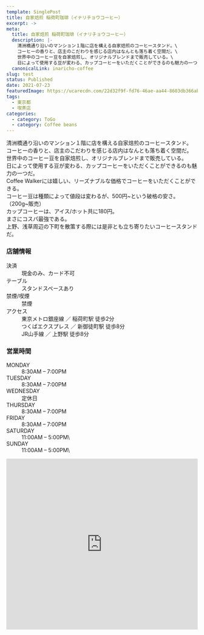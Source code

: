 ```yaml
---
template: SinglePost
title: 自家焙煎 稲荷町珈琲（イナリチョウコーヒー）
excerpt: ->
meta:
  title: 自家焙煎 稲荷町珈琲（イナリチョウコーヒー）
  description: |-
    清洲橋通り沿いのマンション１階に店を構える自家焙煎のコーヒースタンド。\
    コーヒーの香りと、店主のこだわりを感じる店内はなんとも落ち着く空間だ。\
    世界中のコーヒー豆を自家焙煎し、オリジナルブレンドまで販売している。\
    日によって使用する豆が変わる、カップコーヒーをいただくことができるのも魅力の一つだ。
  canonicalLink: inaricho-coffee
slug: test
status: Published
date: 2021-07-23
featuredImage: https://ucarecdn.com/22d32f9f-fd76-46ae-aa44-8603db366ab5/
tags:
  - 東京都
  - 喫茶店
categories:
  - category: ToGo
  - category: Coffee beans
---
```

清洲橋通り沿いのマンション１階に店を構える自家焙煎のコーヒースタンド。\
コーヒーの香りと、店主のこだわりを感じる店内はなんとも落ち着く空間だ。\
世界中のコーヒー豆を自家焙煎し、オリジナルブレンドまで販売している。\
日によって使用する豆が変わる、カップコーヒーをいただくことができるのも魅力の一つだ。\
Coffee Walkerには嬉しい、リーズナブルな価格でコーヒーをいただくことができる。\
コーヒー豆は種類によって値段は変わるが、500円\~という破格の安さ。（200g\~販売）\
カップコーヒーは、アイス/ホット共に180円。\
まさにコスパ最強である。\
上野、浅草周辺の下町を散策する際には是非とも立ち寄りたいコーヒースタンドだ。



### 店舗情報

<dl id="info">
<dt>決済</dt>
<dd>現金のみ、カード不可</dd>
<dt>テーブル</dt>
<dd>スタンドスペースあり</dd>
<dt>禁煙/喫煙</dt>
<dd>禁煙</dd>
<dt>アクセス</dt>
<dd>東京メトロ銀座線 ／ 稲荷町駅 徒歩2分</dd>
<dd>つくばエクスプレス ／ 新御徒町駅 徒歩8分</dd>
<dd>JR山手線 ／ 上野駅 徒歩8分</dd>
</dl>



### 営業時間

<dl id="op_h">

<dt>MONDAY</dt>
<dd>8:30AM – 7:00PM</dd>
<dt>TUESDAY</dt>
<dd>8:30AM – 7:00PM</dd>
<dt>WEDNESDAY</dt>
<dd>定休日</dd>
<dt>THURSDAY</dt>
<dd>8:30AM – 7:00PM</dd>
<dt>FRIDAY</dt>
<dd>8:30AM – 7:00PM</dd>
<dt>SATURDAY</dt>
<dd>11:00AM – 5:00PM\
</dd>
<dt>SUNDAY</dt>
<dd>11:00AM – 5:00PM\
</dd>

</dl>



<iframe src="https://www.google.com/maps/embed?pb=!1m14!1m8!1m3!1d12958.302860801725!2d139.7828856!3d35.7120572!3m2!1i1024!2i768!4f13.1!3m3!1m2!1s0x0%3A0x536a146dbfe01d1b!2z6Ieq5a6254SZ54WOIOeou-iNt-eUuuePiOeQsg!5e0!3m2!1sja!2sjp!4v1595865209671!5m2!1sja!2sjp" width="100%" height="450" frameborder="0" style="border:0;" allowfullscreen="" aria-hidden="false" tabindex="0"></iframe>

![]()
